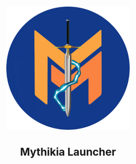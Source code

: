 <p align="center"><img src="src/assets/images/icon.png" width="65%" height="65%" alt="icon-launcher"></p>

<h1 align="center">Mythikia Launcher</h1>

